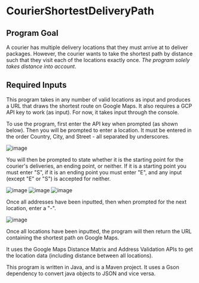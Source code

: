 # CourierShortestDeliveryPath

## Program Goal

A courier has multiple delivery locations that they must arrive at to deliver packages. However, the courier wants to take the shortest path by distance such that they visit each of the locations exactly once. *The program solely takes distance into account*.

## Required Inputs

This program takes in any number of valid locations as input and produces a URL that draws the shortest route on Google Maps. It also requires a GCP API key to work (as input). For now, it takes input through the console.

To use the program, first enter the API key when prompted (as shown below). Then you will be prompted to enter a location. It must be entered in the order Country, City, and Street - all separated by underscores.

![image](https://user-images.githubusercontent.com/55364141/213923628-935b12fa-39c1-451e-aaee-addff5382a5c.png)

You will then be prompted to state whether it is the starting point for the courier's deliveries, an ending point, or neither. If it is a starting point you must enter "S", if it is an ending point you must enter "E", and any input (except "E" or "S") is accepted for neither.

![image](https://user-images.githubusercontent.com/55364141/213923444-1126e8ea-25f7-45c2-a645-2c509de7f178.png)
![image](https://user-images.githubusercontent.com/55364141/213923453-5217b644-e1da-40c6-8d88-5eb4f9f9a768.png)
![image](https://user-images.githubusercontent.com/55364141/213923469-18df1a7a-b0f8-4ac1-9c37-fc251b5fab06.png)

Once all addresses have been inputted, then when prompted for the next location, enter a "-".

![image](https://user-images.githubusercontent.com/55364141/213923505-5a96a09f-93b8-4c85-9c64-f6a4a51bab45.png)

Once all locations have been inputted, the program will then return the URL containing the shortest path on Google Maps.

It uses the Google Maps Distance Matrix and Address Validation APIs to get the location data (including distance between all locations).

This program is written in Java, and is a Maven project. It uses a Gson dependency to convert java objects to JSON and vice versa. 
